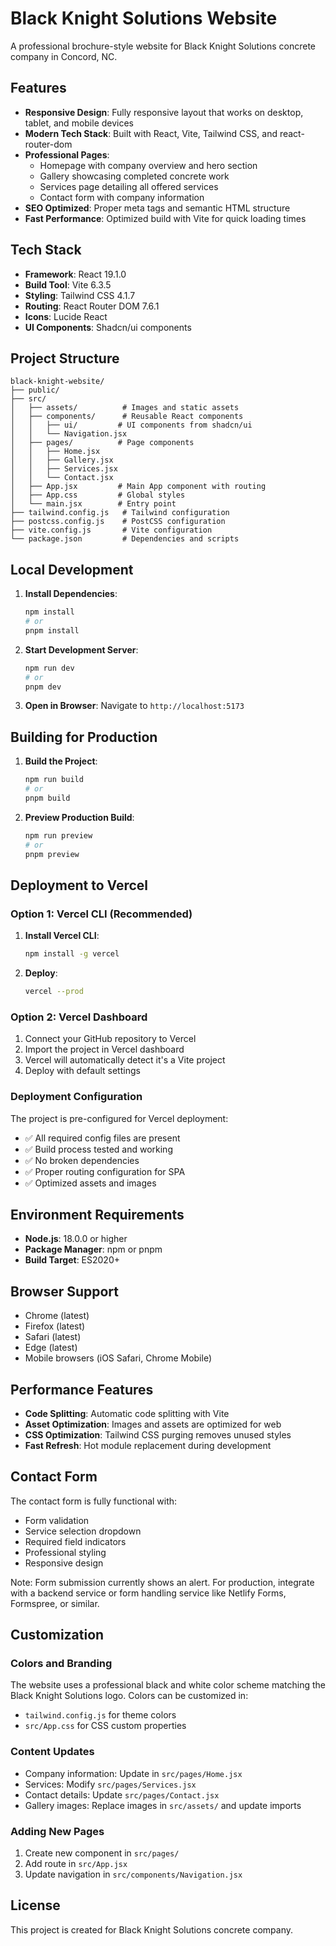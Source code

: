 # Black Knight Solutions Website

A professional brochure-style website for Black Knight Solutions concrete company in Concord, NC.

## Features

- **Responsive Design**: Fully responsive layout that works on desktop, tablet, and mobile devices
- **Modern Tech Stack**: Built with React, Vite, Tailwind CSS, and react-router-dom
- **Professional Pages**:
  - Homepage with company overview and hero section
  - Gallery showcasing completed concrete work
  - Services page detailing all offered services
  - Contact form with company information
- **SEO Optimized**: Proper meta tags and semantic HTML structure
- **Fast Performance**: Optimized build with Vite for quick loading times

## Tech Stack

- **Framework**: React 19.1.0
- **Build Tool**: Vite 6.3.5
- **Styling**: Tailwind CSS 4.1.7
- **Routing**: React Router DOM 7.6.1
- **Icons**: Lucide React
- **UI Components**: Shadcn/ui components

## Project Structure

```
black-knight-website/
├── public/
├── src/
│   ├── assets/          # Images and static assets
│   ├── components/      # Reusable React components
│   │   ├── ui/         # UI components from shadcn/ui
│   │   └── Navigation.jsx
│   ├── pages/          # Page components
│   │   ├── Home.jsx
│   │   ├── Gallery.jsx
│   │   ├── Services.jsx
│   │   └── Contact.jsx
│   ├── App.jsx         # Main App component with routing
│   ├── App.css         # Global styles
│   └── main.jsx        # Entry point
├── tailwind.config.js   # Tailwind configuration
├── postcss.config.js    # PostCSS configuration
├── vite.config.js       # Vite configuration
└── package.json         # Dependencies and scripts
```

## Local Development

1. **Install Dependencies**:
   ```bash
   npm install
   # or
   pnpm install
   ```

2. **Start Development Server**:
   ```bash
   npm run dev
   # or
   pnpm dev
   ```

3. **Open in Browser**:
   Navigate to `http://localhost:5173`

## Building for Production

1. **Build the Project**:
   ```bash
   npm run build
   # or
   pnpm build
   ```

2. **Preview Production Build**:
   ```bash
   npm run preview
   # or
   pnpm preview
   ```

## Deployment to Vercel

### Option 1: Vercel CLI (Recommended)

1. **Install Vercel CLI**:
   ```bash
   npm install -g vercel
   ```

2. **Deploy**:
   ```bash
   vercel --prod
   ```

### Option 2: Vercel Dashboard

1. Connect your GitHub repository to Vercel
2. Import the project in Vercel dashboard
3. Vercel will automatically detect it's a Vite project
4. Deploy with default settings

### Deployment Configuration

The project is pre-configured for Vercel deployment:
- ✅ All required config files are present
- ✅ Build process tested and working
- ✅ No broken dependencies
- ✅ Proper routing configuration for SPA
- ✅ Optimized assets and images

## Environment Requirements

- **Node.js**: 18.0.0 or higher
- **Package Manager**: npm or pnpm
- **Build Target**: ES2020+

## Browser Support

- Chrome (latest)
- Firefox (latest)
- Safari (latest)
- Edge (latest)
- Mobile browsers (iOS Safari, Chrome Mobile)

## Performance Features

- **Code Splitting**: Automatic code splitting with Vite
- **Asset Optimization**: Images and assets are optimized for web
- **CSS Optimization**: Tailwind CSS purging removes unused styles
- **Fast Refresh**: Hot module replacement during development

## Contact Form

The contact form is fully functional with:
- Form validation
- Service selection dropdown
- Required field indicators
- Professional styling
- Responsive design

Note: Form submission currently shows an alert. For production, integrate with a backend service or form handling service like Netlify Forms, Formspree, or similar.

## Customization

### Colors and Branding
The website uses a professional black and white color scheme matching the Black Knight Solutions logo. Colors can be customized in:
- `tailwind.config.js` for theme colors
- `src/App.css` for CSS custom properties

### Content Updates
- Company information: Update in `src/pages/Home.jsx`
- Services: Modify `src/pages/Services.jsx`
- Contact details: Update `src/pages/Contact.jsx`
- Gallery images: Replace images in `src/assets/` and update imports

### Adding New Pages
1. Create new component in `src/pages/`
2. Add route in `src/App.jsx`
3. Update navigation in `src/components/Navigation.jsx`

## License

This project is created for Black Knight Solutions concrete company.

